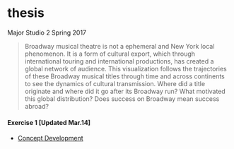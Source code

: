# thesis
Major Studio 2 Spring 2017

> Broadway musical theatre is not a ephemeral and New York local phenomenon. It is a form of cultural export, which through international touring and international productions, has created a global network of audience. This visualization follows the trajectories of these Broadway musical titles through time and across continents to see the dynamics of cultural transmission. Where did a title originate and where did it go after its Broadway run? What motivated this global distribution? Does success on Broadway mean success abroad? 

#### Exercise 1 [Updated Mar.14]
* [Concept Development](https://github.com/nancyzhao888/thesis/blob/master/writing/conceptDevelopment.md)
